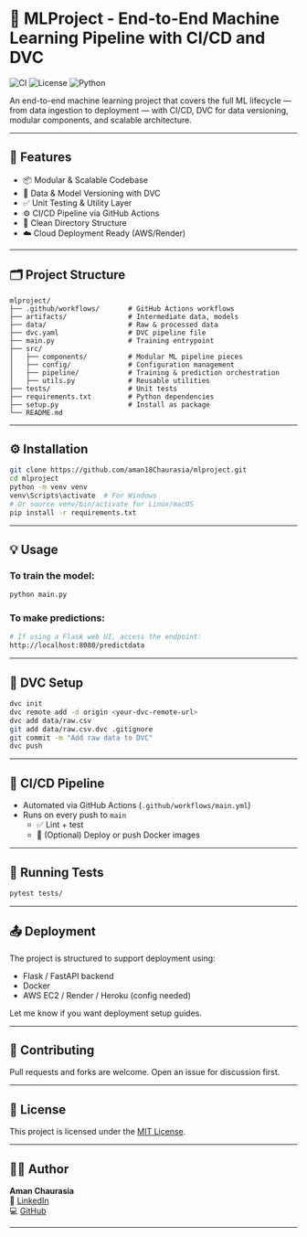 
# 🧠 MLProject - End-to-End Machine Learning Pipeline with CI/CD and DVC

![CI](https://img.shields.io/github/actions/workflow/status/aman18Chaurasia/mlproject/main.yml?label=CI&style=flat-square)
![License](https://img.shields.io/github/license/aman18Chaurasia/mlproject?style=flat-square)
![Python](https://img.shields.io/badge/Python-3.8%2B-blue?style=flat-square)

An end-to-end machine learning project that covers the full ML lifecycle — from data ingestion to deployment — with CI/CD, DVC for data versioning, modular components, and scalable architecture.

---

## 🚀 Features

- 📦 Modular & Scalable Codebase
- 🔁 Data & Model Versioning with DVC
- ✅ Unit Testing & Utility Layer
- ⚙️ CI/CD Pipeline via GitHub Actions
- 📁 Clean Directory Structure
- ☁️ Cloud Deployment Ready (AWS/Render)

---

## 🗂 Project Structure

```
mlproject/
├── .github/workflows/       # GitHub Actions workflows
├── artifacts/               # Intermediate data, models
├── data/                    # Raw & processed data
├── dvc.yaml                 # DVC pipeline file
├── main.py                  # Training entrypoint
├── src/
│   ├── components/          # Modular ML pipeline pieces
│   ├── config/              # Configuration management
│   ├── pipeline/            # Training & prediction orchestration
│   ├── utils.py             # Reusable utilities
├── tests/                   # Unit tests
├── requirements.txt         # Python dependencies
├── setup.py                 # Install as package
└── README.md
```

---

## ⚙️ Installation

```bash
git clone https://github.com/aman18Chaurasia/mlproject.git
cd mlproject
python -m venv venv
venv\Scripts\activate  # For Windows
# Or source venv/bin/activate for Linux/macOS
pip install -r requirements.txt
```

---

## 💡 Usage

### To train the model:
```bash
python main.py
```

### To make predictions:
```bash
# If using a Flask web UI, access the endpoint:
http://localhost:8080/predictdata
```

---

## 💾 DVC Setup

```bash
dvc init
dvc remote add -d origin <your-dvc-remote-url>
dvc add data/raw.csv
git add data/raw.csv.dvc .gitignore
git commit -m "Add raw data to DVC"
dvc push
```

---

## 🔁 CI/CD Pipeline

- Automated via GitHub Actions (`.github/workflows/main.yml`)
- Runs on every push to `main`
  - ✅ Lint + test
  - 🚀 (Optional) Deploy or push Docker images

---

## 🧪 Running Tests

```bash
pytest tests/
```

---

## 📤 Deployment

The project is structured to support deployment using:
- Flask / FastAPI backend
- Docker
- AWS EC2 / Render / Heroku (config needed)

Let me know if you want deployment setup guides.

---

## 🤝 Contributing

Pull requests and forks are welcome. Open an issue for discussion first.

---

## 📄 License

This project is licensed under the [MIT License](LICENSE).

---

## 👨‍💻 Author

**Aman Chaurasia**  
🔗 [LinkedIn](www.linkedin.com/in/aman-chaurasia-91443b263)  
💻 [GitHub](https://github.com/aman18Chaurasia)

---
